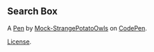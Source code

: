 Search Box
----------


A [Pen](https://codepen.io/mock-strangepotatoowls/pen/zYjzWPM) by [Mock-StrangePotatoOwls](https://codepen.io/mock-strangepotatoowls) on [CodePen](https://codepen.io).

[License](https://codepen.io/license/pen/zYjzWPM).